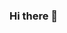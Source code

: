 ### Hi there 👋

<!--
**SeokHeeJung/SeokHeeJung** is a ✨ _special_ ✨ repository because its `README.md` (this file) appears on your GitHub profile.

Here are some ideas to get you started:

- 🔭 I'm currently attending Yeungnam University.
- 🌱 I’m currently learning computer science.
- 📫 tele : +82 10-6886-8435 , email : tjrgml8435@yu.ac.kr , address : Daegu

